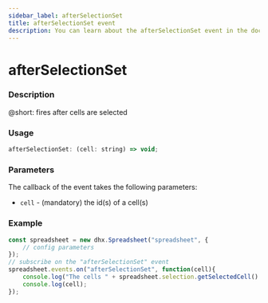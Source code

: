 ```yaml
---
sidebar_label: afterSelectionSet
title: afterSelectionSet event
description: You can learn about the afterSelectionSet event in the documentation of the DHTMLX JavaScript Spreadsheet library. Browse developer guides and API reference, try out code examples and live demos, and download a free 30-day evaluation version of DHTMLX Spreadsheet.
---
```


# afterSelectionSet

### Description

@short: fires after cells are selected

### Usage

~~~jsx
afterSelectionSet: (cell: string) => void;
~~~

### Parameters

The callback of the event takes the following parameters:

- `cell` - (mandatory) the id(s) of a cell(s)

### Example

~~~jsx {5-8}
const spreadsheet = new dhx.Spreadsheet("spreadsheet", {
    // config parameters
});
// subscribe on the "afterSelectionSet" event
spreadsheet.events.on("afterSelectionSet", function(cell){
 	console.log("The cells " + spreadsheet.selection.getSelectedCell() + " are selected");
	console.log(cell);
});
~~~

